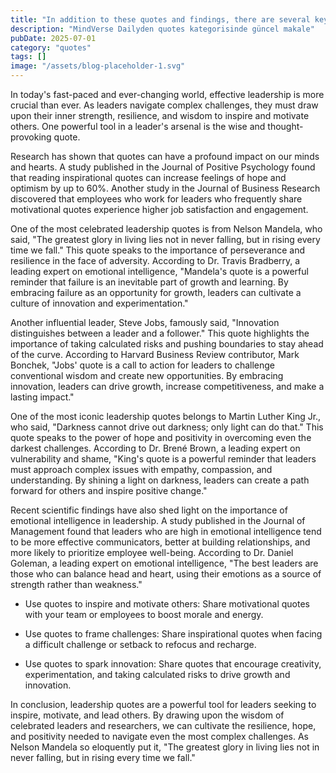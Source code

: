 ```yaml
---
title: "In addition to these quotes and findings, there are several key takeaways for leaders looking to harness the power of leadership quotes"
description: "MindVerse Dailyden quotes kategorisinde güncel makale"
pubDate: 2025-07-01
category: "quotes"
tags: []
image: "/assets/blog-placeholder-1.svg"
---
```


In today's fast-paced and ever-changing world, effective leadership is more crucial than ever. As leaders navigate complex challenges, they must draw upon their inner strength, resilience, and wisdom to inspire and motivate others. One powerful tool in a leader's arsenal is the wise and thought-provoking quote.

Research has shown that quotes can have a profound impact on our minds and hearts. A study published in the Journal of Positive Psychology found that reading inspirational quotes can increase feelings of hope and optimism by up to 60%. Another study in the Journal of Business Research discovered that employees who work for leaders who frequently share motivational quotes experience higher job satisfaction and engagement.

One of the most celebrated leadership quotes is from Nelson Mandela, who said, "The greatest glory in living lies not in never falling, but in rising every time we fall." This quote speaks to the importance of perseverance and resilience in the face of adversity. According to Dr. Travis Bradberry, a leading expert on emotional intelligence, "Mandela's quote is a powerful reminder that failure is an inevitable part of growth and learning. By embracing failure as an opportunity for growth, leaders can cultivate a culture of innovation and experimentation."

Another influential leader, Steve Jobs, famously said, "Innovation distinguishes between a leader and a follower." This quote highlights the importance of taking calculated risks and pushing boundaries to stay ahead of the curve. According to Harvard Business Review contributor, Mark Bonchek, "Jobs' quote is a call to action for leaders to challenge conventional wisdom and create new opportunities. By embracing innovation, leaders can drive growth, increase competitiveness, and make a lasting impact."

One of the most iconic leadership quotes belongs to Martin Luther King Jr., who said, "Darkness cannot drive out darkness; only light can do that." This quote speaks to the power of hope and positivity in overcoming even the darkest challenges. According to Dr. Brené Brown, a leading expert on vulnerability and shame, "King's quote is a powerful reminder that leaders must approach complex issues with empathy, compassion, and understanding. By shining a light on darkness, leaders can create a path forward for others and inspire positive change."

Recent scientific findings have also shed light on the importance of emotional intelligence in leadership. A study published in the Journal of Management found that leaders who are high in emotional intelligence tend to be more effective communicators, better at building relationships, and more likely to prioritize employee well-being. According to Dr. Daniel Goleman, a leading expert on emotional intelligence, "The best leaders are those who can balance head and heart, using their emotions as a source of strength rather than weakness."

* Use quotes to inspire and motivate others: Share motivational quotes with your team or employees to boost morale and energy.

* Use quotes to frame challenges: Share inspirational quotes when facing a difficult challenge or setback to refocus and recharge.

* Use quotes to spark innovation: Share quotes that encourage creativity, experimentation, and taking calculated risks to drive growth and innovation.

In conclusion, leadership quotes are a powerful tool for leaders seeking to inspire, motivate, and lead others. By drawing upon the wisdom of celebrated leaders and researchers, we can cultivate the resilience, hope, and positivity needed to navigate even the most complex challenges. As Nelson Mandela so eloquently put it, "The greatest glory in living lies not in never falling, but in rising every time we fall."
